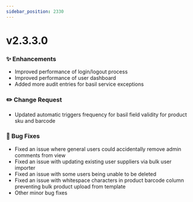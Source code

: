 ```yaml
---
sidebar_position: 2330
---
```


# v2.3.3.0
### ✨ Enhancements
- Improved performance of login/logout process
- Improved performance of user dashboard
- Added more audit entries for basil service exceptions

### ✏️ Change Request
- Updated automatic triggers frequency for basil field validity for product sku and barcode

### 🐛 Bug Fixes
- Fixed an issue where general users could accidentally remove admin comments from view
- Fixed an issue with updating existing user suppliers via bulk user importer
- Fixed an issue with some users being unable to be deleted
- Fixed an issue with whitespace characters in product barcode column preventing bulk product upload from template
- Other minor bug fixes